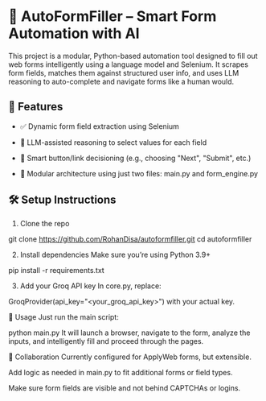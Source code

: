 # 🧠 AutoFormFiller – Smart Form Automation with AI
This project is a modular, Python-based automation tool designed to fill out web forms intelligently using a language model and Selenium. It scrapes form fields, matches them against structured user info, and uses LLM reasoning to auto-complete and navigate forms like a human would.

## 🚀 Features
- ✅ Dynamic form field extraction using Selenium

- 🧠 LLM-assisted reasoning to select values for each field

- 🎯 Smart button/link decisioning (e.g., choosing "Next", "Submit", etc.)

- 🧩 Modular architecture using just two files: main.py and form_engine.py

## 🛠️ Setup Instructions

1. Clone the repo

git clone https://github.com/RohanDisa/autoformfiller.git
cd autoformfiller

2. Install dependencies
Make sure you’re using Python 3.9+

pip install -r requirements.txt


3. Add your Groq API key
In core.py, replace:

GroqProvider(api_key="<your_groq_api_key>")
with your actual key.

🧪 Usage
Just run the main script:

python main.py
It will launch a browser, navigate to the form, analyze the inputs, and intelligently fill and proceed through the pages.

📌 Collaboration
Currently configured for ApplyWeb forms, but extensible.

Add logic as needed in main.py to fit additional forms or field types.

Make sure form fields are visible and not behind CAPTCHAs or logins.


